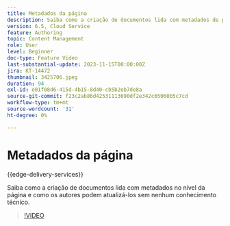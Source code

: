 ```yaml
---
title: Metadados da página
description: Saiba como a criação de documentos lida com metadados de página.
version: 6.5, Cloud Service
feature: Authoring
topic: Content Management
role: User
level: Beginner
doc-type: Feature Video
last-substantial-update: 2023-11-15T00:00:00Z
jira: KT-14472
thumbnail: 3425706.jpeg
duration: 94
exl-id: e01f08d6-415d-4b15-8d40-cb5b2eb7de8a
source-git-commit: f23c2ab86d42531113690df2e342c65060b5c7cd
workflow-type: tm+mt
source-wordcount: '31'
ht-degree: 0%

---
```


# Metadados da página

{{edge-delivery-services}}

Saiba como a criação de documentos lida com metadados no nível da página e como os autores podem atualizá-los sem nenhum conhecimento técnico.

>[!VIDEO](https://video.tv.adobe.com/v/3425706/?learn=on)

